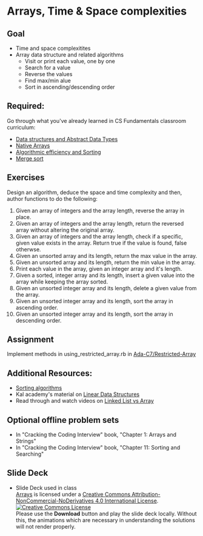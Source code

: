 # Arrays, Time & Space complexities
## Goal
+ Time and space complexitites
+ Array data structure and related algorithms
  + Visit or print each value, one by one
  + Search for a value
  + Reverse the values
  + Find max/min alue
  + Sort in ascending/descending order

## Required:
Go through what you've already learned in CS Fundamentals classroom curriculum:
   + [Data structures and Abstract Data Types](https://github.com/Ada-Developers-Academy/textbook-curriculum/blob/master/04-cs-fundamentals/classroom/ADTs-Stacks-Queues.md)
   + [Native Arrays](https://github.com/Ada-Developers-Academy/textbook-curriculum/blob/master/04-cs-fundamentals/classroom/Array-vs-ArrayList.md)
   + [Algorithmic efficiency and Sorting](https://github.com/Ada-Developers-Academy/textbook-curriculum/blob/master/04-cs-fundamentals/classroom/Sorting-Efficiency.md)
   + [Merge sort](https://github.com/Ada-Developers-Academy/textbook-curriculum/blob/master/04-cs-fundamentals/classroom/Mergesort.md)

## Exercises
Design an algorithm, deduce the space and time complexity and then, author functions to do the following:
1. Given an array of integers and the array length, reverse the array in place.
2. Given an array of integers and the array length, return the reversed array without altering the original array.
3. Given an array of integers and the array length, check if a specific, given value exists in the array. Return true if the value is found, false otherwse.
4. Given an unsorted array and its length, return the max value in the array.
5. Given an unsorted array and its length, return the min value in the array.
6. Print each value in the array, given an integer array and it's length.
7. Given a sorted, integer array and its length, insert a given value into the array while keeping the array sorted.
8. Given an unsorted integer array and its length, delete a given value from the array.
9. Given an unsorted integer array and its length, sort the array in ascending order.
10. Given an unsorted integer array and its length, sort the array in descending order.

## Assignment
Implement methods in using_restricted_array.rb in [Ada-C7/Restricted-Array](https://github.com/Ada-C7/Restricted-Array)

## Additional Resources:
+ [Sorting algorithms](http://www.geeksforgeeks.org/sorting-algorithms/)
+ Kal academy's material on [Linear Data Structures](https://drive.google.com/open?id=0BxHords9odw3cDhCdGMxcWFVRms)
+ Read through and watch videos on [Linked List vs Array](http://www.geeksforgeeks.org/linked-list-vs-array/)

## Optional offline problem sets
+ In "Cracking the Coding Interview" book, "Chapter 1: Arrays and Strings"
+ In "Cracking the Coding Interview" book, "Chapter 11: Sorting and Searching"

## Slide Deck
+ Slide Deck used in class</br>
<span xmlns:dct="http://purl.org/dc/terms/" property="dct:title"><a href="https://www.slideshare.net/secret/24KNNlMMHMa3AI">Arrays</a></span> is licensed under a <a rel="license" href="http://creativecommons.org/licenses/by-nc-nd/4.0/">Creative Commons Attribution-NonCommercial-NoDerivatives 4.0 International License</a>.</br>
<a rel="license" href="http://creativecommons.org/licenses/by-nc-nd/4.0/"><img alt="Creative Commons License" style="border-width:0" src="https://i.creativecommons.org/l/by-nc-nd/4.0/88x31.png" /></a><br /> Please use the <strong>Download</strong> button and play the slide deck locally. Without this, the animations which are necessary in understanding the solutions will not render properly.
